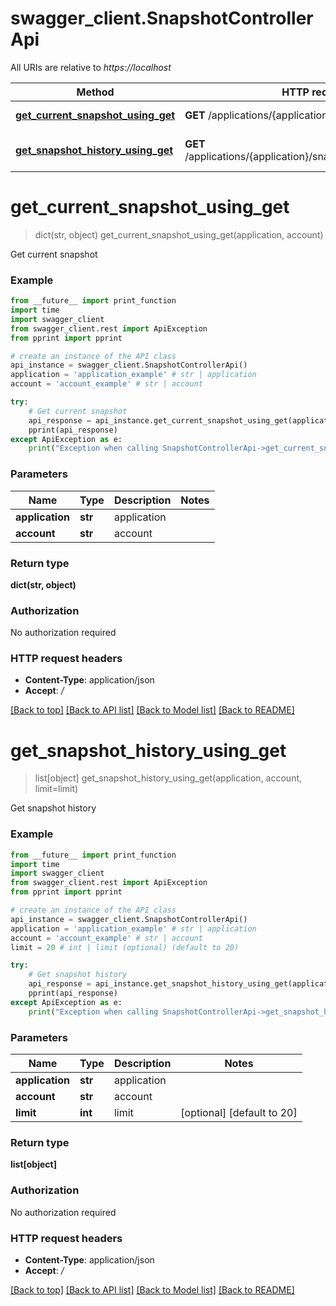 # swagger_client.SnapshotControllerApi

All URIs are relative to *https://localhost*

Method | HTTP request | Description
------------- | ------------- | -------------
[**get_current_snapshot_using_get**](SnapshotControllerApi.md#get_current_snapshot_using_get) | **GET** /applications/{application}/snapshots/{account} | Get current snapshot
[**get_snapshot_history_using_get**](SnapshotControllerApi.md#get_snapshot_history_using_get) | **GET** /applications/{application}/snapshots/{account}/history | Get snapshot history


# **get_current_snapshot_using_get**
> dict(str, object) get_current_snapshot_using_get(application, account)

Get current snapshot

### Example
```python
from __future__ import print_function
import time
import swagger_client
from swagger_client.rest import ApiException
from pprint import pprint

# create an instance of the API class
api_instance = swagger_client.SnapshotControllerApi()
application = 'application_example' # str | application
account = 'account_example' # str | account

try:
    # Get current snapshot
    api_response = api_instance.get_current_snapshot_using_get(application, account)
    pprint(api_response)
except ApiException as e:
    print("Exception when calling SnapshotControllerApi->get_current_snapshot_using_get: %s\n" % e)
```

### Parameters

Name | Type | Description  | Notes
------------- | ------------- | ------------- | -------------
 **application** | **str**| application | 
 **account** | **str**| account | 

### Return type

**dict(str, object)**

### Authorization

No authorization required

### HTTP request headers

 - **Content-Type**: application/json
 - **Accept**: */*

[[Back to top]](#) [[Back to API list]](../README.md#documentation-for-api-endpoints) [[Back to Model list]](../README.md#documentation-for-models) [[Back to README]](../README.md)

# **get_snapshot_history_using_get**
> list[object] get_snapshot_history_using_get(application, account, limit=limit)

Get snapshot history

### Example
```python
from __future__ import print_function
import time
import swagger_client
from swagger_client.rest import ApiException
from pprint import pprint

# create an instance of the API class
api_instance = swagger_client.SnapshotControllerApi()
application = 'application_example' # str | application
account = 'account_example' # str | account
limit = 20 # int | limit (optional) (default to 20)

try:
    # Get snapshot history
    api_response = api_instance.get_snapshot_history_using_get(application, account, limit=limit)
    pprint(api_response)
except ApiException as e:
    print("Exception when calling SnapshotControllerApi->get_snapshot_history_using_get: %s\n" % e)
```

### Parameters

Name | Type | Description  | Notes
------------- | ------------- | ------------- | -------------
 **application** | **str**| application | 
 **account** | **str**| account | 
 **limit** | **int**| limit | [optional] [default to 20]

### Return type

**list[object]**

### Authorization

No authorization required

### HTTP request headers

 - **Content-Type**: application/json
 - **Accept**: */*

[[Back to top]](#) [[Back to API list]](../README.md#documentation-for-api-endpoints) [[Back to Model list]](../README.md#documentation-for-models) [[Back to README]](../README.md)

